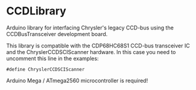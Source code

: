# CCDLibrary
Arduino library for interfacing Chrysler's legacy CCD-bus using the CCDBusTransceiver development board.

This library is compatible with the CDP68HC68S1 CCD-bus transceiver IC and the ChryslerCCDSCIScanner hardware.
In this case you need to uncomment this line in the examples:
```
#define ChryslerCCDSCIScanner
```

Arduino Mega / ATmega2560 microcontroller is required!
